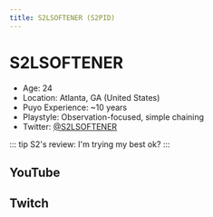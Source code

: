 ```yaml
---
title: S2LSOFTENER (S2PID)
---
```

# S2LSOFTENER
* Age: 24
* Location: Atlanta, GA (United States)
* Puyo Experience: ~10 years
* Playstyle: Observation-focused, simple chaining
* Twitter: [@S2LSOFTENER](https://twitter.com/S2LSOFTENER)

::: tip S2's review:
I'm trying my best ok?
:::

## YouTube
<YouTube :id="'UCCbgGkrZxWzX1LyDZtA9hKA'" :isStream="true" />

## Twitch
<Twitch :id="'S2LSOFTENER'" />